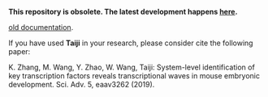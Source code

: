 **This repository is obsolete. The latest development happens [here](https://github.com/Taiji-pipeline/Taiji).**

[old documentation](http://kzhang.org/Taiji).

If you have used **Taiji** in your research, please consider cite the following paper:

K. Zhang, M. Wang, Y. Zhao, W. Wang, Taiji: System-level identification of key transcription factors reveals transcriptional waves in mouse embryonic development. Sci. Adv. 5, eaav3262 (2019).

